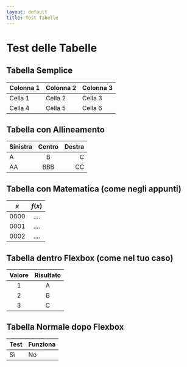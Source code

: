 ```yaml
---
layout: default
title: Test Tabelle
---
```


# Test delle Tabelle

## Tabella Semplice

| Colonna 1 | Colonna 2 | Colonna 3 |
|-----------|-----------|-----------|
| Cella 1   | Cella 2   | Cella 3   |
| Cella 4   | Cella 5   | Cella 6   |

## Tabella con Allineamento

| Sinistra | Centro | Destra |
|:---------|:------:|-------:|
| A        |   B    |      C |
| AA       |  BBB   |     CC |

## Tabella con Matematica (come negli appunti)

|   $x$    | $f(x)$ |
| :------: | :----: |
|   0000   |  ....  |
|   0001   |  ....  |
|   0002   |  ....  |

## Tabella dentro Flexbox (come nel tuo caso)

<div class="flexbox"><span class="">

| Valore | Risultato |
|:------:|:---------:|
|   1    |    A      |
|   2    |    B      |
|   3    |    C      |

</span></div>

## Tabella Normale dopo Flexbox

| Test | Funziona |
|------|----------|
| Sì   | No       |
